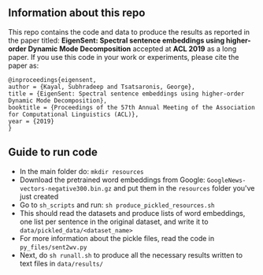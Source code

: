 ## Information about this repo

This repo contains the code and data to produce the results as reported in the paper titled: **EigenSent: Spectral sentence embeddings using higher-order Dynamic Mode Decomposition** accepted at **ACL 2019** as a long paper.
If you use this code in your work or experiments, please cite the paper as:

```
@inproceedings{eigensent,
author = {Kayal, Subhradeep and Tsatsaronis, George},
title = {EigenSent: Spectral sentence embeddings using higher-order Dynamic Mode Decomposition},
booktitle = {Proceedings of the 57th Annual Meeting of the Association for Computational Linguistics (ACL)},
year = {2019}
}
```

## Guide to run code

- In the main folder do: ```mkdir resources```
- Download the pretrained word embeddings from Google: ```GoogleNews-vectors-negative300.bin.gz``` and put them in the ```resources``` folder you've just created
- Go to ```sh_scripts``` and run: ```sh produce_pickled_resources.sh```
- This should read the datasets and produce lists of word embeddings, one list per sentence in the original dataset, and write it to ```data/pickled_data/<dataset_name>```
- For more information about the pickle files, read the code in ```py_files/sent2wv.py```
- Next, do ```sh runall.sh``` to produce all the necessary results written to text files in ```data/results/```
